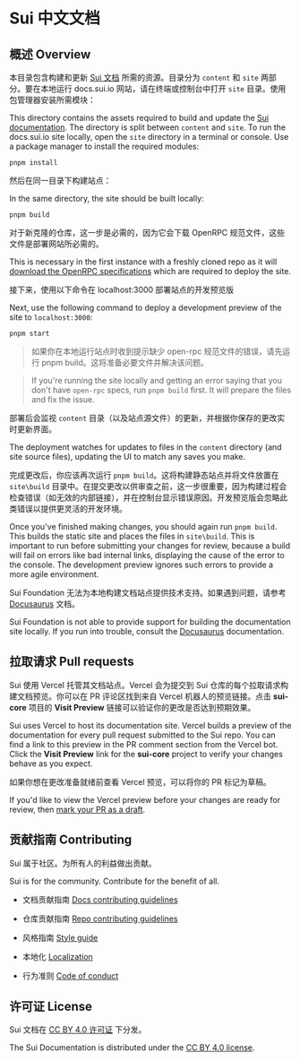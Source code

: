 # Sui 中文文档

## 概述 Overview 

本目录包含构建和更新 [Sui 文档](https://docs.sui.io) 所需的资源。目录分为 `content` 和 `site` 两部分。要在本地运行 docs.sui.io 网站，请在终端或控制台中打开 `site` 目录。使用包管理器安装所需模块：

This directory contains the assets required to build and update the [Sui documentation](https://docs.sui.io). The directory is split between `content` and `site`. To run the docs.sui.io site locally, open the `site` directory in a terminal or console. Use a package manager to install the required modules:

```shell
pnpm install
```

然后在同一目录下构建站点：

In the same directory, the site should be built locally:

```shell
pnpm build
```

对于新克隆的仓库，这一步是必需的，因为它会下载 OpenRPC 规范文件，这些文件是部署网站所必需的。

This is necessary in the first instance with a freshly cloned repo as it will [download the OpenRPC specifications](/docs/site/src/utils/getopenrpcspecs.js) which are required to deploy the site.

接下来，使用以下命令在 localhost:3000 部署站点的开发预览版

Next, use the following command to deploy a development preview of the site to `localhost:3000`:

```shell
pnpm start
```
> 如果你在本地运行站点时收到提示缺少 open-rpc 规范文件的错误，请先运行 pnpm build。这将准备必要文件并解决该问题。

> If you're running the site locally and getting an error saying that you don't have `open-rpc` specs, run `pnpm build` first. It will prepare the files and fix the issue.

部署后会监视 `content` 目录（以及站点源文件）的更新，并根据你保存的更改实时更新界面。

The deployment watches for updates to files in the `content` directory (and site source files), updating the UI to match any saves you make. 

完成更改后，你应该再次运行 `pnpm build`。这将构建静态站点并将文件放置在 `site\build` 目录中。在提交更改以供审查之前，这一步很重要，因为构建过程会检查错误（如无效的内部链接），并在控制台显示错误原因。开发预览版会忽略此类错误以提供更灵活的开发环境。

Once you've finished making changes, you should again run `pnpm build`. This builds the static site and places the files in `site\build`. This is important to run before submitting your changes for review, because a build will fail on errors like bad internal links, displaying the cause of the error to the console. The development preview ignores such errors to provide a more agile environment.

Sui Foundation 无法为本地构建文档站点提供技术支持。如果遇到问题，请参考 [Docusaurus](https://docusaurus.io/) 文档。

Sui Foundation is not able to provide support for building the documentation site locally. If you run into trouble, consult the [Docusaurus](https://docusaurus.io/) documentation.

## 拉取请求 Pull requests

Sui 使用 Vercel 托管其文档站点。Vercel 会为提交到 Sui 仓库的每个拉取请求构建文档预览。你可以在 PR 评论区找到来自 Vercel 机器人的预览链接。点击 **sui-core** 项目的 **Visit Preview** 链接可以验证你的更改是否达到预期效果。

Sui uses Vercel to host its documentation site. Vercel builds a preview of the documentation for every pull request submitted to the Sui repo. You can find a link to this preview in the PR comment section from the Vercel bot. Click the **Visit Preview** link for the **sui-core** project to verify your changes behave as you expect.

如果你想在更改准备就绪前查看 Vercel 预览，可以将你的 PR 标记为草稿。

If you'd like to view the Vercel preview before your changes are ready for review, then [mark your PR as a draft](https://github.blog/2019-02-14-introducing-draft-pull-requests/).

## 贡献指南 Contributing

Sui 属于社区。为所有人的利益做出贡献。

Sui is for the community. Contribute for the benefit of all.

- 文档贡献指南 [Docs contributing guidelines](https://docs.sui.io/references/contribute/contribution-process)

- 仓库贡献指南 [Repo contributing guidelines](https://docs.sui.io/contribute-to-sui-repos)

- 风格指南 [Style guide](https://docs.sui.io/style-guide)

- 本地化 [Localization](https://docs.sui.io/localize-sui-docs)

- 行为准则 [Code of conduct](https://docs.sui.io/contribute/code-of-conduct)

## 许可证 License

Sui 文档在 [CC BY 4.0 许可证](../LICENSE-docs) 下分发。

The Sui Documentation is distributed under the [CC BY 4.0 license](../LICENSE-docs).
